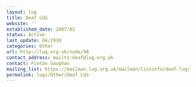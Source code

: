 ```yaml
---
layout: lug
title: Deaf LUG
website: ''
established_date: 2007/01
status: Active
last_update: 04/2010
categories: Other
url: http://lug.org.uk/node/98
contact_address: mailto:deaf@lug.org.uk
contact: Fintan Gaughan
mailing_list: https://mailman.lug.org.uk/mailman/listinfo/deaf-lug/
permalink: lugs/Other/Deaf LUG
---
```

